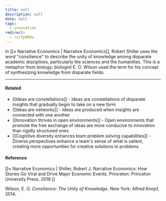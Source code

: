 ```yaml
---
title: null
description: null
date: null
tags:
  - innovation
redirect:
  - /s/YpDM4w
---
```


In [[≈ Narrative Economics | Narrative Economics]], Robert Shiller uses the word "consilience" to describe the unity of knowledge among disparate academic disciplines, particularly the sciences and the humanities. This is a metaphor from biology; biologist E. O. Wilson used the term for his concept of synthesizing knowledge from disparate fields.

---

#### Related

- [[Ideas are constellations]] - Ideas are constellations of disparate insights that gradually begin to take on a new form
- [[Ideas are networks]] - Ideas are produced when insights are connected with one another
- [[Innovation thrives in open environments]] - Open environments that promote the free exchange of ideas are more conducive to innovation than rigidly structured ones
- [[Cognitive diversity enhances team problem solving capabilities]] - Diverse perspectives enhance a team's sense of what is salient, creating more opportunities for creative solutions to problems

#### Reference

[[≈ Narrative Economics | Shiller, Robert J. Narrative Economics: How Stories Go Viral and Drive Major Economic Events. Princeton: Princeton University Press, 2019.]]

Wilson, E. O. _Consilience: The Unity of Knowledge_. New York: Alfred Knopf, 2014.
